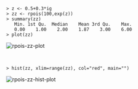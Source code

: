 ```
> z <- 0.5+0.3*ig
> zz <- rpois(100,exp(z))
> summary(zz)
   Min. 1st Qu.  Median    Mean 3rd Qu.    Max. 
   0.00    1.00    2.00    1.87    3.00    6.00 
> plot(zz)
```
![rpois-zz-plot](http://geekresearchlab.net/NASA/datasets/1/rpois-zz.jpeg)

<br>

```
> hist(zz, xlim=range(zz), col="red", main="")
```
![rpois-zz-hist-plot](http://geekresearchlab.net/NASA/datasets/1/rpois-hist-zz.jpeg)
